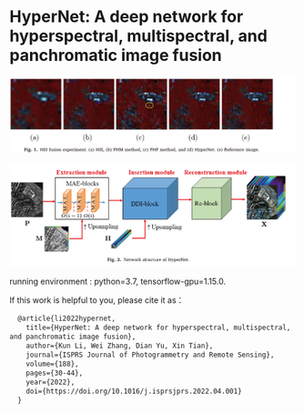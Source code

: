# HyperNet: A deep network for hyperspectral, multispectral, and panchromatic image fusion


![image](https://github.com/likun97/HyperNet/blob/master/figs/fig1.png)

![image](https://github.com/likun97/HyperNet/blob/master/figs/net.png)


running environment :
python=3.7, tensorflow-gpu=1.15.0.

If this work is helpful to you, please cite it as：

      @article{li2022hypernet,
        title={HyperNet: A deep network for hyperspectral, multispectral, and panchromatic image fusion},
        author={Kun Li, Wei Zhang, Dian Yu, Xin Tian},
        journal={ISPRS Journal of Photogrammetry and Remote Sensing},
        volume={188},
        pages={30-44},
        year={2022},
        doi={https://doi.org/10.1016/j.isprsjprs.2022.04.001}
      } 
